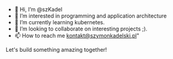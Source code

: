 - 👋 Hi, I’m @szKadel
- 👀 I’m interested in programming and application architecture 
- 🌱 I’m currently learning kubernetes. 
- 💞️ I’m looking to collaborate on interesting projects ;).
- 📫 How to reach me kontakt@szymonkadelski.pl"

Let's build something amazing together!
